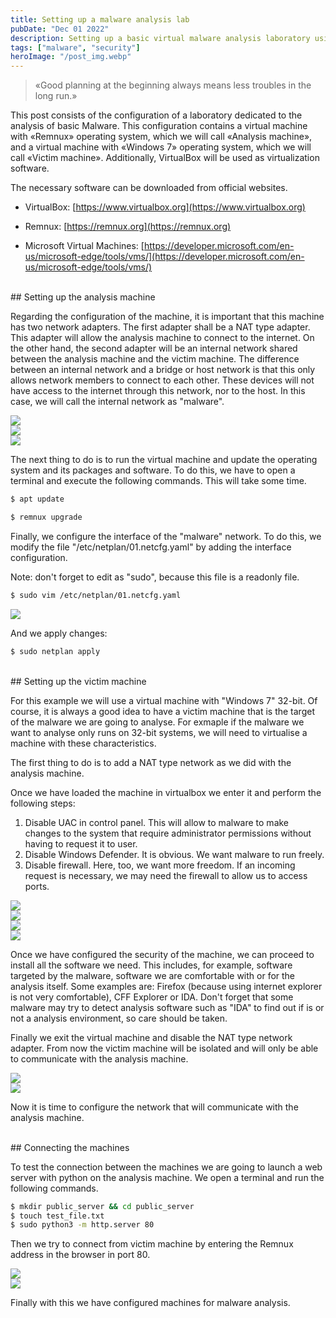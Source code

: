 ```yaml
---
title: Setting up a malware analysis lab
pubDate: "Dec 01 2022"
description: Setting up a basic virtual malware analysis laboratory using VirtualBox, Remnux and Windows.
tags: ["malware", "security"]
heroImage: "/post_img.webp"
---
```


<blockquote>
«Good planning at the beginning always means less troubles in the long run.»
</blockquote>

This post consists of the configuration of a laboratory dedicated to the analysis of basic Malware. This configuration contains a virtual machine with «Remnux» operating system, which we will call «Analysis machine», and a virtual machine with «Windows 7» operating system, which we will call «Victim machine». Additionally, VirtualBox will be used as virtualization software.

The necessary software can be downloaded from official websites.


* VirtualBox: [https://www.virtualbox.org](https://www.virtualbox.org)

* Remnux: [https://remnux.org](https://remnux.org)

* Microsoft Virtual Machines: [https://developer.microsoft.com/en-us/microsoft-edge/tools/vms/](https://developer.microsoft.com/en-us/microsoft-edge/tools/vms/)



<br/>
## Setting up the analysis machine

Regarding the configuration of the machine, it is important that this machine has two network adapters. The first adapter shall be a NAT type adapter. This adapter will allow the analysis machine to connect to the internet. On the other hand, the second adapter will be an internal network shared between the analysis machine and the victim machine. The difference between an internal network and a bridge or host network is that this only allows network members to connect to each other. These devices will not have access to the internet through this network, nor to the host. In this case, we will call the internal network as "malware".

<div class="row mt-3">
    <div class="col-sm mt-3 mt-md-0">
        <img src="/blog/2022-12-04-setting-up-malware-lab/001-nat-net-config.png"></img>
    </div>
    <div class="col-sm mt-3 mt-md-0">
        <img src="/blog/2022-12-04-setting-up-malware-lab/002-internal-net-config.png"></img>
    </div>
</div>

<div class="row mt-3">
    <div class="col-sm mt-3 mt-md-0">
        <img src="/blog/2022-12-04-setting-up-malware-lab/001-nat-net-config.png"></img>
    </div>
</div>


The next thing to do is to run the virtual machine and update the operating system and its packages and software. To do this, we have to open a terminal and execute the following commands. This will take some time.

```Bash
$ apt update
```

```Bash
$ remnux upgrade
```

Finally, we configure the interface of the "malware" network. To do this, we modify the file "/etc/netplan/01.netcfg.yaml" by adding the interface configuration. 

Note: don't forget to edit as "sudo", because this file is a readonly file.

```Bash
$ sudo vim /etc/netplan/01.netcfg.yaml
```

<div class="row mt-3">
    <div class="col-sm mt-3 mt-md-0">
        <img src="/blog/2022-12-04-setting-up-malware-lab/004-remnux-network-interface-configuration.png"></img>
    </div>
</div>

And we apply changes:

```Bash
$ sudo netplan apply
```

<br/>
## Setting up the victim machine

For this example we will use a virtual machine with "Windows 7" 32-bit. Of course, it is always a good idea to have a victim machine that is the target of the malware we are going to analyse. For exmaple if the malware we want to analyse only runs on 32-bit systems, we will need to virtualise a machine with these characteristics.

The first thing to do is to add a NAT type network as we did with the analysis machine.

Once we have loaded the machine in virtualbox we enter it and perform the following steps:

1. Disable UAC in control panel. This will allow to malware to make changes to the system that require administrator permissions without having to request it to user.
2. Disable Windows Defender. It is obvious. We want malware to run freely.
3. Disable firewall. Here, too, we want more freedom. If an incoming request is necessary, we may need the firewall to allow us to access ports.

<div class="row mt-3">
    <div class="col-sm mt-3 mt-md-0">
        <img src="/blog/2022-12-04-setting-up-malware-lab/005-uac.png"></img>
    </div>
    <div class="col-sm mt-3 mt-md-0">
        <img src="/blog/2022-12-04-setting-up-malware-lab/006-windows-defender.png"></img>
    </div>
</div>
<div class="row mt-3">
    <div class="col-sm mt-3 mt-md-0">
        <img src="/blog/2022-12-04-setting-up-malware-lab/007-firewall.png"></img>
    </div>
    <div class="col-sm mt-3 mt-md-0">
        <img src="/blog/2022-12-04-setting-up-malware-lab/008-firewall-status.png"></img>
    </div>
</div>

Once we have configured the security of the machine, we can proceed to install all the software we need. This includes, for example, software targeted by the malware, software we are comfortable with or for the analysis itself. Some examples are: Firefox (because using internet explorer is not very comfortable), CFF Explorer or IDA. Don't forget that some malware may try to detect analysis software such as "IDA" to find out if is or not a analysis environment, so care should be taken.

Finally we exit the virtual machine and disable the NAT type network adapter. From now the victim machine will be isolated and will only be able to communicate with the analysis machine.

<div class="row mt-3">
    <div class="col-sm mt-3 mt-md-0">
        <img src="/blog/2022-12-04-setting-up-malware-lab/009-malware-net-w7.png"></img>
    </div>
    <div class="col-sm mt-3 mt-md-0">
        <img src="/blog/2022-12-04-setting-up-malware-lab/010-w7-net-config.png"></img>
    </div>
</div>

Now it is time to configure the network that will communicate with the analysis machine.


<br/>
## Connecting the machines

To test the connection between the machines we are going to launch a web server with python on the analysis machine. We open a terminal and run the following commands.

```Bash
$ mkdir public_server && cd public_server
$ touch test_file.txt
$ sudo python3 -m http.server 80
```

Then we try to connect from victim machine by entering the Remnux address in the browser in port 80.

<div class="row mt-3">
    <div class="col-sm mt-3 mt-md-0">
        <img src="/blog/2022-12-04-setting-up-malware-lab/011-remnux-test-http-server.png"></img>
    </div>
    <div class="col-sm mt-3 mt-md-0">
        <img src="/blog/2022-12-04-setting-up-malware-lab/012-http-connection.png"></img>
    </div>
</div>

Finally with this we have configured machines for malware analysis.